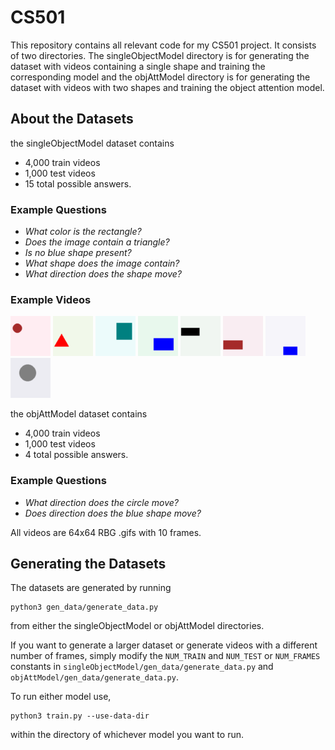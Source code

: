 # CS501

This repository contains all relevant code for my CS501 project. It consists of two directories. The singleObjectModel directory is for generating the dataset with videos containing a single shape and training the corresponding model and the objAttModel directory is for generating the dataset with videos with two shapes and training the object attention model.

## About the Datasets

the singleObjectModel dataset contains

- 4,000 train videos
- 1,000 test videos
- 15 total possible answers.

### Example Questions

- _What color is the rectangle?_
- _Does the image contain a triangle?_
- _Is no blue shape present?_
- _What shape does the image contain?_
- _What direction does the shape move?_

### Example Videos

![](./singleObjectModel/data/train/videos/0.gif)
![](./singleObjectModel/data/train/videos/1.gif)
![](./singleObjectModel/data/train/videos/2.gif)
![](./singleObjectModel/data/train/videos/3.gif)
![](./singleObjectModel/data/train/videos/4.gif)
![](./singleObjectModel/data/train/videos/5.gif)
![](./singleObjectModel/data/train/videos/6.gif)
![](./singleObjectModel/data/train/videos/7.gif)

the objAttModel dataset contains

- 4,000 train videos
- 1,000 test videos
- 4 total possible answers.

### Example Questions

- _What direction does the circle move?_
- _Does direction does the blue shape move?_

All videos are 64x64 RBG .gifs with 10 frames.

## Generating the Datasets

The datasets are generated by running

```shell
python3 gen_data/generate_data.py
```

from either the singleObjectModel or objAttModel directories.

If you want to generate a larger dataset or generate videos with a different number of frames, simply modify the `NUM_TRAIN` and `NUM_TEST` or `NUM_FRAMES` constants in `singleObjectModel/gen_data/generate_data.py` and `objAttModel/gen_data/generate_data.py`.

To run either model use,

```shell
python3 train.py --use-data-dir
```

within the directory of whichever model you want to run.
